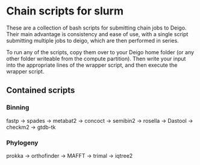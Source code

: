 # Chain scripts for slurm
These are a collection of bash scripts for submitting chain jobs to Deigo. Their main advantage is consistency and ease of use, with a single script submitting multiple jobs to deigo, which are then performed in series. 

To run any of the scripts, copy them over to your Deigo home folder (or any other folder writeable from the compute partition). Then write your input into the appropriate lines of the wrapper script, and then execute the wrapper script. 

## Contained scripts
### Binning
fastp -> spades -> metabat2 -> concoct -> semibin2 -> rosella -> Dastool -> checkm2 -> gtdb-tk
### Phylogeny
prokka -> orthofinder -> MAFFT -> trimal -> iqtree2
